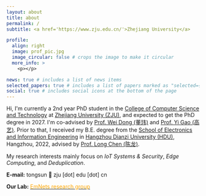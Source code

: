 ```yaml
---
layout: about
title: about
permalink: /
subtitle: <a href='https://www.zju.edu.cn/'>Zhejiang University</a>

profile:
  align: right
  image: prof_pic.jpg
  image_circular: false # crops the image to make it circular
  more_info: >
    <p></p>

news: true # includes a list of news items
selected_papers: true # includes a list of papers marked as "selected={true}"
social: true # includes social icons at the bottom of the page
---
```


Hi, I'm currently a 2nd year PhD student in the [College of Computer Science and Technology](http://www.cs.zju.edu.cn/) at [Zhejiang University (ZJU)](https://www.zju.edu.cn), and expected to get the PhD degree in 2027. I'm co-advised by [Prof. Wei Dong (董玮)](https://dongw.emnets.cn/) and [Prof. Yi Gao (高艺)](https://person.zju.edu.cn/gaoyi). Prior to that, I received my B.E. degree from the [School of Electronics and Information Engineering](https://elec.hdu.edu.cn/ele_en/main.htm) in [Hangzhou Dianzi University (HDU)](https://en.hdu.edu.cn/main.htm), Hangzhou, 2022, advised by [Prof. Long Chen (陈龙)](https://elec.hdu.edu.cn/2017/1205/c1827a57681/page.htm). 

My research interests mainly focus on _IoT Systems & Security_, _Edge Computing_, and _Deduplication_. 

**E-mail:** tongsun 🤯 zju [dot] edu [dot] cn

**Our Lab:**  [ <font color='orange'>EmNets research group</font>](https://www.emnets.cn/) 
